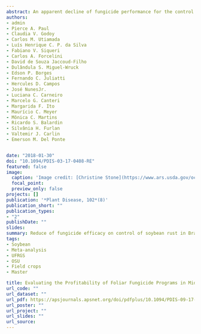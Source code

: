 ```yaml
---
abstract: An apparent decline of fungicide performance for the control of soybean rust in Brazil has been reported but the rate at which it has occurred has not been formally quantified. Control efficacy and yield response to three fungicides applied as single active ingredients (a.i.)—azoxystrobin (AZOX), cyproconazole (CYPR), and tebuconazole (TEBU)—and four applied as mixtures—AZOX+CYPR, picoxystrobin + CYPR, pyraclostrobin + epoxiconazole, and trifloxystrobin + prothioconazole (TRIF+PROT)—were summarized using network meta-analytic models fitted to mean severity and yield data from 250 trials (10-year period). The effect of year was tested on both variables in a meta-regression model. Overall control efficacy ranged from 56 to 84%; the three single-a.i. fungicides performed the poorest (56 to 62%). Yield increase for single-a.i. fungicides was as low as 30% but ranged from 47 to 65% for the premixes. Significant declines in both variables were detected for all fungicides except TRIF+PROT. For TEBU, control efficacy (yield response) declined the most_ 78% (18%) to 54% (8%) from 2004–05 to 2013–14. The recent surge of resistant populations of *Phakopsora pachyrhizi* to both demethylation inhibitor and quinone outside inhibitor fungicides is likely the driving force behind a significant decline after 4 years of fungicide use.
authors:
- admin
- Pierce A. Paul
- Claudia V. Godoy
- Carlos M. Utiamada
- Luís Henrique C. P. da Silva
- Fabiano V. Siqueri
- Carlos A. Forcelini
- David de Souza Jaccoud-Filho
- Dulândula S. Miguel-Wruck
- Edson P. Borges
- Fernando C. Juliatti
- Hercules D. Campos
- José NunesJr.
- Luciana C. Carneiro
- Marcelo G. Canteri
- Margarida F. Ito
- Maurício C. Meyer
- Mônica C. Martins
- Ricardo S. Balardin
- Silvânia H. Furlan
- Valtemir J. Carlin
- Emerson M. Del Ponte


date: "2018-01-30"
doi: "10.1094/PDIS-03-17-0408-RE"
featured: false
image:
  caption: 'Image credit: [Christine Stone](https://www.ars.usda.gov/oc/images/photos/jun06/d521-1)'
  focal_point: 
  preview_only: false
projects: []
publication: '*Plant Disease, 102*(8)'
publication_short: ""
publication_types:
- "2"
publishDate: ""
slides: 
summary: Reduce of fungicide efficacy on control of soybean rust in Brazil after ten years of studies.
tags:
- Soybean
- Meta-analysis
- UFRGS
- OSU
- Field crops
- Master

title: Evaluating the Profitability of Foliar Fungicide Programs in Mid-Atlantic Soft-Red Winter Wheat Production
url_code: ""
url_dataset: ""
url_pdf: https://apsjournals.apsnet.org/doi/pdfplus/10.1094/PDIS-09-17-1466-RE
url_poster: ""
url_project: ""
url_slides: ""
url_source: 
---
```



